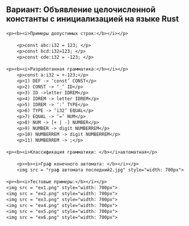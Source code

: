 <html>

<head>
    <!--<h1>Цель: Изучить назначение лексического анализатора. Спроектировать алгоритм и выполнить программную реализацию сканера.</h1>-->
    <h2>Вариант: Объявление целочисленной константы с инициализацией на языке Rust</h2>
</head>

<body>

    <p><b><i>Примеры допустимых строк:</b></i></p>

        <p>const abc:i32 = 123; </p>
        <p>const bcd:i32=123; </p>
        <p>const cde:i32 = -123; </p>

    <p><b><i>Разработанная грамматика:</b></i></p>    
        <p>const a:i32 = +-123;</p>
        <p>1) DEF -> ‘const’ CONST</p>
        <p>2) CONST -> ‘_’ ID</p>
        <p>3) ID ->letter IDREM</p>
        <p>4) IDREM -> letter IDREM</p>
        <p>5) IDREM -> ‘:’ TYPE</p>
        <p>6) TYPE -> ‘i32’ EQUAL</p>
        <p>7) EQUAL -> ‘=’ NUM</p>
        <p>8) NUM -> [+ | -] NUMBER</p>
        <p>9) NUMBER -> digit NUMBERREM</p>
        <p>10) NUMBERREM -> digit NUMBERREM</p>
        <p>11) NUMBERREM -> ;</p>

    <p><b><i>Классификация грамматики: </b></i>автоматная</p> 
        
        <p><b><i>Граф конечного автомата: </b></i></p> 
        <img src = "граф автомата последний2.jpg" style="width: 700px">
    
    <p><b><i>Тестовые примеры:</b></i></p>
    <img src = "ex1.png" style="width: 700px">
    <img src = "ex2.png" style="width: 700px">
    <img src = "ex3.png" style="width: 700px">
    <img src = "ex4.png" style="width: 700px">
    <img src = "ex5.png" style="width: 700px">
    <img src = "ex6.png" style="width: 700px">
</body>

</html>